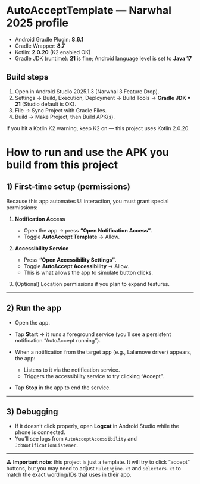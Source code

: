 
# AutoAcceptTemplate — Narwhal 2025 profile
- Android Gradle Plugin: **8.6.1**
- Gradle Wrapper: **8.7**
- Kotlin: **2.0.20** (K2 enabled OK)
- Gradle JDK (runtime): **21** is fine; Android language level is set to **Java 17**

## Build steps
1) Open in Android Studio 2025.1.3 (Narwhal 3 Feature Drop).
2) Settings → Build, Execution, Deployment → Build Tools → **Gradle JDK = 21** (Studio default is OK).
3) File → Sync Project with Gradle Files.
4) Build → Make Project, then Build APK(s).

If you hit a Kotlin K2 warning, keep K2 on — this project uses Kotlin 2.0.20.

# How to run and use the APK you build from this project

## 1) First-time setup (permissions)

Because this app automates UI interaction, you must grant special permissions:

1. **Notification Access**

   * Open the app → press **“Open Notification Access”**.
   * Toggle **AutoAccept Template** → Allow.

2. **Accessibility Service**

   * Press **“Open Accessibility Settings”**.
   * Toggle **AutoAccept Accessibility** → Allow.
   * This is what allows the app to simulate button clicks.

3. (Optional) Location permissions if you plan to expand features.

---

## 2) Run the app

* Open the app.

* Tap **Start** → it runs a foreground service (you’ll see a persistent notification “AutoAccept running”).

* When a notification from the target app (e.g., Lalamove driver) appears, the app:

  * Listens to it via the notification service.
  * Triggers the accessibility service to try clicking “Accept”.

* Tap **Stop** in the app to end the service.

---

## 3) Debugging

* If it doesn’t click properly, open **Logcat** in Android Studio while the phone is connected.
* You’ll see logs from `AutoAcceptAccessibility` and `JobNotificationListener`.

---

⚠️ **Important note**: this project is just a template. It will try to click “accept” buttons, but you may need to adjust `RuleEngine.kt` and `Selectors.kt` to match the exact wording/IDs that uses in their app.
